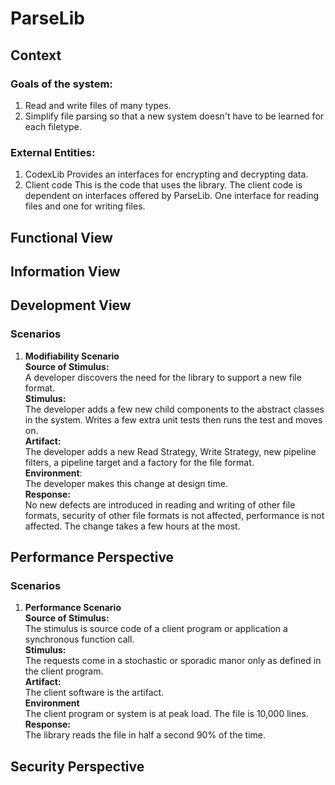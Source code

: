 # ParseLib

## Context
### Goals of the system:
1. Read and write files of many types.
2. Simplify file parsing so that a new system doesn't have to be learned for each filetype.

### External Entities:
1. CodexLib
    Provides an interfaces for encrypting and decrypting data.
2. Client code
    This is the code that uses the library.  The client code is dependent on interfaces offered by ParseLib.  One interface for reading files and one for writing files.

## Functional View

## Information View

## Development View

### Scenarios

1. <strong>Modifiability Scenario</strong></br>
<strong>Source of Stimulus:</strong></br>
A developer discovers the need for the library to support a new file format.</br>
<strong>Stimulus:</strong></br>
The developer adds a few new child components to the abstract classes in the system.  Writes a few extra unit tests then runs the test and moves on.</br>
<strong>Artifact:</strong></br>
The developer adds a new Read Strategy, Write Strategy, new pipeline filters, a pipeline target and a factory for the file format.</br>
<strong>Environment</strong>:</br>
The developer makes this change at design time.</br>
<strong>Response:</strong></br>
No new defects are introduced in reading and writing of other file formats, security of other file formats is not affected, performance is not affected.  The change takes a few hours at the most.</br>

## Performance Perspective

### Scenarios
1. <strong>Performance Scenario</strong></br>
<strong>Source of Stimulus:</strong></br>
The stimulus is source code of a client program or application a synchronous function call.</br>
<strong>Stimulus:</strong></br>
The requests come in a stochastic or sporadic manor only as defined in the client program.</br>
<strong>Artifact:</strong></br>
The client software is the artifact.</br>
<strong>Environment</strong></br>
The client program or system is at peak load.  The file is 10,000 lines.</br>
<strong>Response:</strong></br>
The library reads the file in half a second 90% of the time.</br>

## Security Perspective
